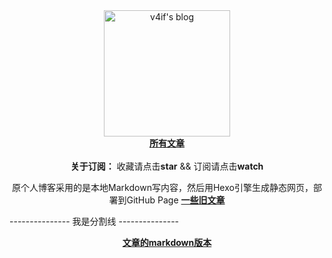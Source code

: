 <style type="text/css"> 
  div {
    margin-left:10%;
    margin-right:10%;
  }
</style> 

<div align="center">
  <a href="https://github.com/v4if/blog">
  <img width="202" alt="v4if's blog" src="https://raw.githubusercontent.com/v4if/blog/master/happy_monkey_blog.jpg">
  </a>
</div>

<div align="center">
  <a href="https://github.com/v4if/blog/issues"><b>所有文章</b></a>
</div>

<br/>

<div align="center">
  <b>关于订阅：</b> 收藏请点击<strong>star</strong> && 订阅请点击<strong>watch</strong></p>
</div>

<p align="center">
原个人博客采用的是本地Markdown写内容，然后用Hexo引擎生成静态网页，部署到GitHub Page
<a href="https://v4if.github.io/archives/"><b>一些旧文章</b></a>
</p>

--------------- 我是分割线 ---------------
<p align="center">
<a href="https://github.com/v4if/blog/tree/master/markdown"><b>文章的markdown版本</b></a>
</p>

